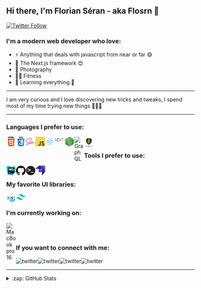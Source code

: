 ## Hi there, I'm Florian Séran - aka Flosrn 👋

[![Twitter Follow](https://img.shields.io/twitter/follow/flo_srn?color=1DA1F2&logo=twitter&style=for-the-badge)](https://twitter.com/intent/follow?original_referer=https%3A%2F%2Fgithub.com%2FFlosrn&screen_name=flo_srn)

### I'm a modern web developer who love:

- ⚡️ Anything that deals with javascript from near or far 😄
- 🚀 The Next.js framework 😍 
- 📸 Photography 
- 💪🏻 Fitness
- 🌱 Learning everything 🤣

---

I am very curious and I love discovering new tricks and tweaks, I spend most of my time trying new things 🧑🏻‍🔧

---
### Languages I prefer to use:

<img align="left" alt="HTML5" width="26px" src="https://raw.githubusercontent.com/github/explore/80688e429a7d4ef2fca1e82350fe8e3517d3494d/topics/html/html.png" />
<img align="left" alt="CSS3" width="26px" src="https://raw.githubusercontent.com/github/explore/80688e429a7d4ef2fca1e82350fe8e3517d3494d/topics/css/css.png" />
<img align="left" alt="Sass" width="26px" src="https://raw.githubusercontent.com/github/explore/80688e429a7d4ef2fca1e82350fe8e3517d3494d/topics/sass/sass.png" />
<img align="left" alt="JavaScript" width="26px" src="https://raw.githubusercontent.com/github/explore/80688e429a7d4ef2fca1e82350fe8e3517d3494d/topics/javascript/javascript.png" />

[<img align="left" alt="React" width="26px" src="https://raw.githubusercontent.com/github/explore/80688e429a7d4ef2fca1e82350fe8e3517d3494d/topics/react/react.png" />][react]
[<img align="left" alt="Next.js" width="26px" src="./assets/nextjs-logo.png?raw=true" />][nextjs]
[<img align="left" alt="Node.js" width="26px" src="https://raw.githubusercontent.com/github/explore/80688e429a7d4ef2fca1e82350fe8e3517d3494d/topics/nodejs/nodejs.png" />][nodejs]
[<img align="left" alt="GraphQL" width="26px" src="https://raw.githubusercontent.com/graphql-compose/graphql-compose/master/docs/logo.png" />][graphql]
[<img align="left" alt="MongoDB" width="26px" src="./assets/mongodb-logo.png?raw=true" />][mongodb]

<br />

### Tools I prefer to use:

[<img align="left" alt="Webstorm" width="26px" src="./assets/webstorm-logo.png?raw=true" />][webstorm]
<img align="left" alt="GitHub" width="26px" src="https://raw.githubusercontent.com/github/explore/78df643247d429f6cc873026c0622819ad797942/topics/github/github.png" />
<img align="left" alt="Terminal" width="26px" src="https://raw.githubusercontent.com/github/explore/80688e429a7d4ef2fca1e82350fe8e3517d3494d/topics/terminal/terminal.png" />
[<img align="left" alt="Strapi" width="26px" src="./assets/strapi-logo.svg?raw=true" />][strapi]

<br />

### My favorite UI libraries:

[<img align="left" alt="Material-ui" width="26px" src="./assets/materialui-logo.png?raw=true" />][material-ui]
[<img align="left" alt="TailwindCSS" width="26px" src="./assets/tailwindcss-logo.png?raw=true" />][tailwindcss]

<br />

### I'm currently working on:

[<img align="left" alt="MacBook pro 16" width="26px" src="https://consomac.fr/shop/images/products/mbp16touch-space-select-201911_GEO_EMEA_LANG_FR.png" />][macbook]


<br />
<br />

### If you want to connect with me:

[<img align="left" alt="twitter" src="https://img.shields.io/badge/-@flo_srn-00acee?style=flat&logo=Twitter&logoColor=white" />][twitter]&nbsp; &nbsp;
[<img align="left" alt="twitter" src="https://img.shields.io/badge/-@flo__srn-E1306C?style=flat&logo=Instagram&logoColor=white" />][instagram]&nbsp; &nbsp;
[<img align="left" alt="twitter" src="https://img.shields.io/badge/-Florian Séran-0072b1?style=flat&logo=Linkedin&logoColor=white" />][linkedin]&nbsp; &nbsp;
[<img align="left" alt="twitter" src="https://img.shields.io/badge/-flosrn.dev@gmail.com-c14438?style=flat&logo=Gmail&logoColor=white" />][gmail]&nbsp; &nbsp;

---

<details>
  <summary>:zap: GitHub Stats</summary>
  
  [![Flosrn's github stats](https://github-readme-stats.vercel.app/api?username=flosrn)](https://github.com/Flosrn)&nbsp; &nbsp;
  ![visitors](https://visitor-badge.glitch.me/badge?page_id=Flosrn.Flosrn)

</details>

[react]: https://fr.reactjs.org/
[nextjs]: https://nextjs.org/
[nodejs]: https://nodejs.org/
[graphql]: https://graphql.org/
[mongodb]: https://www.mongodb.com/fr

[webstorm]: https://www.jetbrains.com/fr-fr/webstorm/
[strapi]: https://strapi.io/

[material-ui]: https://material-ui.com/ 
[tailwindcss]: https://tailwindcss.com/

[macbook]: https://www.apple.com/fr/shop/buy-mac/macbook-pro/16-pouces/

[twitter]: https://twitter.com/flo_srn/
[instagram]: https://www.instagram.com/flo__srn/
[linkedin]: https://www.linkedin.com/in/florian-seran/
[gmail]: mailto:flosrn.dev@gmail.com/
